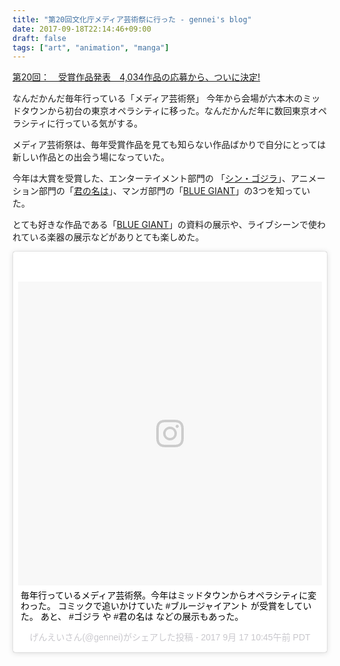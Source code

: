 ```yaml
---
title: "第20回文化庁メディア芸術祭に行った - gennei's blog"
date: 2017-09-18T22:14:46+09:00
draft: false
tags: ["art", "animation", "manga"]
---
```


[第20回：　受賞作品発表　4,034作品の応募から、ついに決定!](http://festival.j-mediaarts.jp/news/20170316_1/)

なんだかんだ毎年行っている「メディア芸術祭」
今年から会場が六本木のミッドタウンから初台の東京オペラシティに移った。なんだかんだ年に数回東京オペラシティに行っている気がする。

メディア芸術祭は、毎年受賞作品を見ても知らない作品ばかりで自分にとっては新しい作品との出会う場になっていた。

今年は大賞を受賞した、エンターテイメント部門の 「[シン・ゴジラ](http://amzn.to/2hcUUPp)」、アニメーション部門の「[君の名は](http://amzn.to/2hbUoBg)」、マンガ部門の「[BLUE GIANT](http://amzn.to/2hcnC32)」の3つを知っていた。

とても好きな作品である「[BLUE GIANT](http://amzn.to/2hcnC32)」の資料の展示や、ライブシーンで使われている楽器の展示などがありとても楽しめた。


<blockquote class="instagram-media" data-instgrm-captioned data-instgrm-version="7" style=" background:#FFF; border:0; border-radius:3px; box-shadow:0 0 1px 0 rgba(0,0,0,0.5),0 1px 10px 0 rgba(0,0,0,0.15); margin: 1px; max-width:658px; padding:0; width:99.375%; width:-webkit-calc(100% - 2px); width:calc(100% - 2px);"><div style="padding:8px;"> <div style=" background:#F8F8F8; line-height:0; margin-top:40px; padding:50% 0; text-align:center; width:100%;"> <div style=" background:url(data:image/png;base64,iVBORw0KGgoAAAANSUhEUgAAACwAAAAsCAMAAAApWqozAAAABGdBTUEAALGPC/xhBQAAAAFzUkdCAK7OHOkAAAAMUExURczMzPf399fX1+bm5mzY9AMAAADiSURBVDjLvZXbEsMgCES5/P8/t9FuRVCRmU73JWlzosgSIIZURCjo/ad+EQJJB4Hv8BFt+IDpQoCx1wjOSBFhh2XssxEIYn3ulI/6MNReE07UIWJEv8UEOWDS88LY97kqyTliJKKtuYBbruAyVh5wOHiXmpi5we58Ek028czwyuQdLKPG1Bkb4NnM+VeAnfHqn1k4+GPT6uGQcvu2h2OVuIf/gWUFyy8OWEpdyZSa3aVCqpVoVvzZZ2VTnn2wU8qzVjDDetO90GSy9mVLqtgYSy231MxrY6I2gGqjrTY0L8fxCxfCBbhWrsYYAAAAAElFTkSuQmCC); display:block; height:44px; margin:0 auto -44px; position:relative; top:-22px; width:44px;"></div></div> <p style=" margin:8px 0 0 0; padding:0 4px;"> <a href="https://www.instagram.com/p/BZJqg6glc9z/" style=" color:#000; font-family:Arial,sans-serif; font-size:14px; font-style:normal; font-weight:normal; line-height:17px; text-decoration:none; word-wrap:break-word;" target="_blank">毎年行っているメディア芸術祭。今年はミッドタウンからオペラシティに変わった。 コミックで追いかけていた #ブルージャイアント が受賞をしていた。 あと、 #ゴジラ や #君の名は などの展示もあった。</a></p> <p style=" color:#c9c8cd; font-family:Arial,sans-serif; font-size:14px; line-height:17px; margin-bottom:0; margin-top:8px; overflow:hidden; padding:8px 0 7px; text-align:center; text-overflow:ellipsis; white-space:nowrap;">げんえいさん(@gennei)がシェアした投稿 - <time style=" font-family:Arial,sans-serif; font-size:14px; line-height:17px;" datetime="2017-09-17T17:45:46+00:00">2017  9月 17 10:45午前 PDT</time></p></div></blockquote>
<script async defer src="//platform.instagram.com/en_US/embeds.js"></script>
